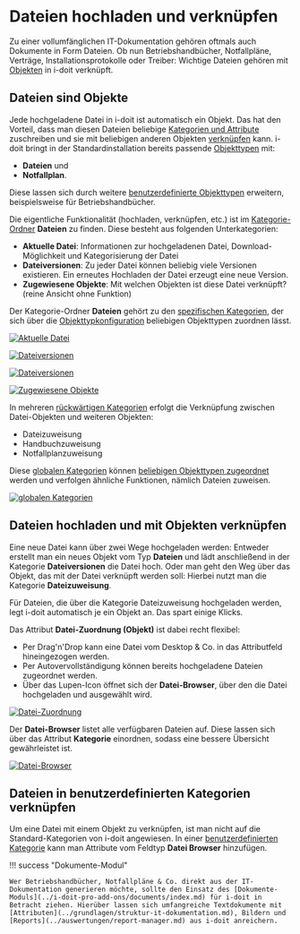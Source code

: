 # Dateien hochladen und verknüpfen

Zu einer vollumfänglichen IT-Dokumentation gehören oftmals auch Dokumente in Form Dateien. Ob nun Betriebshandbücher, Notfallpläne, Verträge, Installationsprotokolle oder Treiber: Wichtige Dateien gehören mit [Objekten](../grundlagen/struktur-it-dokumentation.md) in i-doit verknüpft.

Dateien sind Objekte
--------------------

Jede hochgeladene Datei in i-doit ist automatisch ein Objekt. Das hat den Vorteil, dass man diesen Dateien beliebige [Kategorien und Attribute](../grundlagen/struktur-it-dokumentation.md) zuschreiben und sie mit beliebigen anderen Objekten [verknüpfen](../grundlagen/objekt-beziehungen.md) kann. i-doit bringt in der Standardinstallation bereits passende [Objekttypen](../grundlagen/struktur-it-dokumentation.md) mit:

*   **Dateien** und
*   **Notfallplan**.

Diese lassen sich durch weitere [benutzerdefinierte Objekttypen](../grundlagen/benutzerdefinierte-objekttypen.md) erweitern, beispielsweise für Betriebshandbücher.

Die eigentliche Funktionalität (hochladen, verknüpfen, etc.) ist im [Kategorie-Ordner](../grundlagen/struktur-it-dokumentation.md) **Dateien** zu finden. Diese besteht aus folgenden Unterkategorien:

*   **Aktuelle Datei**: Informationen zur hochgeladenen Datei, Download-Möglichkeit und Kategorisierung der Datei
*   **Dateiversionen**: Zu jeder Datei können beliebig viele Versionen existieren. Ein erneutes Hochladen der Datei erzeugt eine neue Version.
*   **Zugewiesene Objekte**: Mit welchen Objekten ist diese Datei verknüpft? (reine Ansicht ohne Funktion)

Der Kategorie-Ordner **Dateien** gehört zu den [spezifischen Kategorien](../grundlagen/struktur-it-dokumentation.md), der sich über die [Objekttypkonfiguration](../grundlagen/benutzerdefinierte-objekttypen.md) beliebigen Objekttypen zuordnen lässt.

[![Aktuelle Datei](../assets/images/de/anwendungsfaelle/dateien-hochladen-und-verknuepfen/1-dhuv.png)](../assets/images/de/anwendungsfaelle/dateien-hochladen-und-verknuepfen/1-dhuv.png)

[![Dateiversionen](../assets/images/de/anwendungsfaelle/dateien-hochladen-und-verknuepfen/2-dhuv.png)](../assets/images/de/anwendungsfaelle/dateien-hochladen-und-verknuepfen/2-dhuv.png)

[![Dateiversionen](../assets/images/de/anwendungsfaelle/dateien-hochladen-und-verknuepfen/3-dhuv.png)](../assets/images/de/anwendungsfaelle/dateien-hochladen-und-verknuepfen/3-dhuv.png)

[![Zugewiesene Objekte](../assets/images/de/anwendungsfaelle/dateien-hochladen-und-verknuepfen/4-dhuv.png)](../assets/images/de/anwendungsfaelle/dateien-hochladen-und-verknuepfen/4-dhuv.png)

In mehreren [rückwärtigen Kategorien](../grundlagen/struktur-it-dokumentation.md) erfolgt die Verknüpfung zwischen Datei-Objekten und weiteren Objekten:

*   Dateizuweisung
*   Handbuchzuweisung
*   Notfallplanzuweisung

Diese [globalen Kategorien](../grundlagen/struktur-it-dokumentation.md) können [beliebigen Objekttypen zugeordnet](../grundlagen/benutzerdefinierte-objekttypen.md) werden und verfolgen ähnliche Funktionen, nämlich Dateien zuweisen.

[![globalen Kategorien](../assets/images/de/anwendungsfaelle/dateien-hochladen-und-verknuepfen/5-dhuv.png)](../assets/images/de/anwendungsfaelle/dateien-hochladen-und-verknuepfen/5-dhuv.png)

Dateien hochladen und mit Objekten verknüpfen
---------------------------------------------

Eine neue Datei kann über zwei Wege hochgeladen werden: Entweder erstellt man ein neues Objekt vom Typ **Dateien** und lädt anschließend in der Kategorie **Dateiversionen** die Datei hoch. Oder man geht den Weg über das Objekt, das mit der Datei verknüpft werden soll: Hierbei nutzt man die Kategorie **Dateizuweisung**.

Für Dateien, die über die Kategorie Dateizuweisung hochgeladen werden, legt i-doit automatisch je ein Objekt an. Das spart einige Klicks.

Das Attribut **Datei-Zuordnung (Objekt)** ist dabei recht flexibel:

*   Per Drag'n'Drop kann eine Datei vom Desktop & Co. in das Attributfeld hineingezogen werden.
*   Per Autovervollständigung können bereits hochgeladene Dateien zugeordnet werden.
*   Über das Lupen-Icon öffnet sich der **Datei-Browser**, über den die Datei hochgeladen und ausgewählt wird.

[![Datei-Zuordnung](../assets/images/de/anwendungsfaelle/dateien-hochladen-und-verknuepfen/6-dhuv.png)](../assets/images/de/anwendungsfaelle/dateien-hochladen-und-verknuepfen/6-dhuv.png)

Der **Datei-Browser** listet alle verfügbaren Dateien auf. Diese lassen sich über das Attribut **Kategorie** einordnen, sodass eine bessere Übersicht gewährleistet ist.

[![Datei-Browser](../assets/images/de/anwendungsfaelle/dateien-hochladen-und-verknuepfen/7-dhuv.png)](../assets/images/de/anwendungsfaelle/dateien-hochladen-und-verknuepfen/7-dhuv.png)

Dateien in benutzerdefinierten Kategorien verknüpfen
----------------------------------------------------

Um eine Datei mit einem Objekt zu verknüpfen, ist man nicht auf die Standard-Kategorien von i-doit angewiesen. In einer [benutzerdefinierten Kategorie](../grundlagen/benutzerdefinierte-kategorien.md) kann man Attribute vom Feldtyp **Datei Browser** hinzufügen.

!!! success "Dokumente-Modul"

    Wer Betriebshandbücher, Notfallpläne & Co. direkt aus der IT-Dokumentation generieren möchte, sollte den Einsatz des [Dokumente-Moduls](../i-doit-pro-add-ons/documents/index.md) für i-doit in Betracht ziehen. Hierüber lassen sich umfangreiche Textdokumente mit [Attributen](../grundlagen/struktur-it-dokumentation.md), Bildern und [Reports](../auswertungen/report-manager.md) aus i-doit anreichern.
